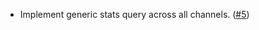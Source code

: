 - Implement generic stats query across all channels. ([#5](https://github.com/noble-assets/forwarding/pull/5))
